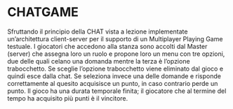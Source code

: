 # CHATGAME
Sfruttando il principio della CHAT vista a lezione implementate un’architettura client-server per il supporto di un Multiplayer Playing Game testuale.
I giocatori che accedono alla stanza sono accolti dal Master (server) che assegna loro un ruolo e propone loro un menu con tre opzioni, due delle quali celano una domanda mentre la terza è l’opzione trabocchetto. Se sceglie l’opzione trabocchetto viene eliminato dal gioco e quindi esce dalla chat. Se seleziona invece una delle domande e risponde correttamente al quesito acquisisce un punto, in caso contrario perde un punto.
Il gioco ha una durata temporale finita; il giocatore che al termine del tempo ha acquisito più punti è il vincitore.
